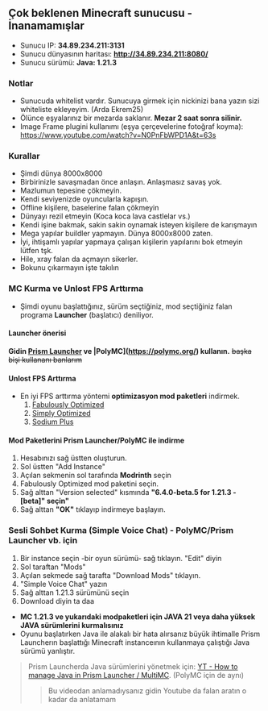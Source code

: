 ## Çok beklenen Minecraft sunucusu - **İnanamamışlar**
- Sunucu IP: **34.89.234.211:3131**
- Sunucu dünyasının haritası: **http://34.89.234.211:8080/**
- Sunucu sürümü: **Java: 1.21.3**

  
### Notlar
- Sunucuda whitelist vardır. Sunucuya girmek için nickinizi bana yazın sizi whiteliste ekleyeyim. (Arda Ekrem25)
- Ölünce eşyalarınız bir mezarda saklanır. **Mezar 2 saat sonra silinir.**
- Image Frame plugini kullanımı (eşya çerçevelerine fotoğraf koyma): https://www.youtube.com/watch?v=N0PnFbWPD1A&t=63s

### Kurallar 
- Şimdi dünya 8000x8000
- Birbirinizle savaşmadan önce anlaşın. Anlaşmasız savaş yok.
- Mazlumun tepesine çökmeyin.
- Kendi seviyenizde oyuncularla kapışın. 
- Offline kişilere, baselerine falan çökmeyin
- Dünyayı rezil etmeyin (Koca koca lava castlelar vs.)
- Kendi işine bakmak, sakin sakin oynamak isteyen kişilere de karışmayın
- Mega yapılar buildler yapmayın. Dünya 8000x8000 zaten.
- İyi, ihtişamlı yapılar yapmaya çalışan kişilerin yapılarını bok etmeyin lütfen tşk.
- Hile, xray falan da açmayın sikerler. 
- Bokunu çıkarmayın işte takılın

### MC Kurma ve Unlost FPS Arttırma

- Şimdi oyunu başlattığınız, sürüm seçtiğiniz, mod seçtiğiniz falan programa **Launcher** (başlatıcı) deniliyor.

#### Launcher önerisi 

**Gidin [Prism Launcher](prismlauncher.org) ve |PolyMC](https://polymc.org/) kullanın.** ~~başka bişi kullananı banlarım~~

#### Unlost FPS Arttırma 

- En iyi FPS arttırma yöntemi **optimizasyon mod paketleri** indirmek. 
    1. [Fabulously Optimized](https://modrinth.com/modpack/fabulously-optimized)
    2. [Simply Optimized](https://modrinth.com/modpack/sop)
    3. [Sodium Plus](https://modrinth.com/modpack/sodiumplus)

#### Mod Paketlerini Prism Launcher/PolyMC ile indirme

1. Hesabınızı sağ üstten oluşturun.
2. Sol üstten "Add Instance"
3. Açılan sekmenin sol tarafında **Modrinth** seçin
4. Fabulously Optimized mod paketini seçin.
5. Sağ alttan "Version selected" kısmında **"6.4.0-beta.5 for 1.21.3 - [beta]" seçin"** 
6. Sağ alttan **"OK"** tıklayıp indirmeye başlayın.


### Sesli Sohbet Kurma (Simple Voice Chat) - PolyMC/Prism Launcher vb. için
1. Bir instance seçin -bir oyun sürümü- sağ tıklayın. "Edit" diyin
2. Sol taraftan "Mods"
3. Açılan sekmede sağ tarafta "Download Mods" tıklayın.
4. "Simple Voice Chat" yazın
5. Sağ alttan 1.21.3 sürümünü seçin
6. Download diyin ta daa

- **MC 1.21.3 ve yukarıdaki modpaketleri için JAVA 21 veya daha yüksek JAVA sürümlerini kurmalısınız**
- Oyunu başlatırken Java ile alakalı bir hata alırsanız büyük ihtimalle Prism Launcherın başlattığı Minecraft instanceının kullanmaya çalıştığı Java sürümü yanlıştır.
> Prism Launcherda Java sürümlerini yönetmek için: [YT -  How to manage Java in Prism Launcher / MultiMC](https://www.youtube.com/watch?v=JP1gQ-rnixM). (PolyMC için de aynı)
>> Bu videodan anlamadıysanız gidin Youtube da falan aratın o kadar da anlatamam



